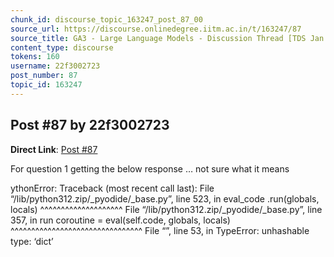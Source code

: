 ```yaml
---
chunk_id: discourse_topic_163247_post_87_00
source_url: https://discourse.onlinedegree.iitm.ac.in/t/163247/87
source_title: GA3 - Large Language Models - Discussion Thread [TDS Jan 2025]
content_type: discourse
tokens: 160
username: 22f3002723
post_number: 87
topic_id: 163247
---
```


## Post #87 by 22f3002723

**Direct Link**: [Post #87](https://discourse.onlinedegree.iitm.ac.in/t/163247/87)

For question 1 getting the below response … not sure what it means

ythonError: Traceback (most recent call last): File “/lib/python312.zip/_pyodide/_base.py”, line 523, in eval_code .run(globals, locals) ^^^^^^^^^^^^^^^^^^^^ File “/lib/python312.zip/_pyodide/_base.py”, line 357, in run coroutine = eval(self.code, globals, locals) ^^^^^^^^^^^^^^^^^^^^^^^^^^^^^^^^ File “”, line 53, in TypeError: unhashable type: ‘dict’

